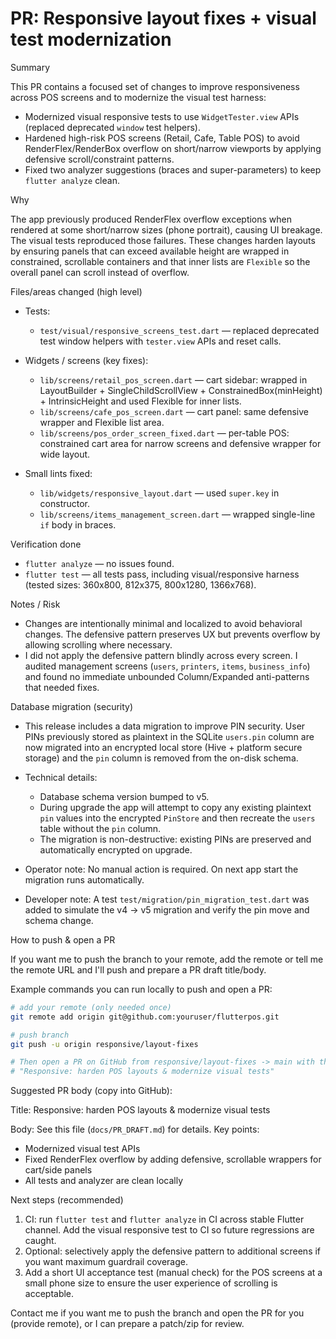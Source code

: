 # PR: Responsive layout fixes + visual test modernization

Summary

This PR contains a focused set of changes to improve responsiveness across POS screens and to modernize the visual test harness:

- Modernized visual responsive tests to use `WidgetTester.view` APIs (replaced deprecated `window` test helpers).
- Hardened high-risk POS screens (Retail, Cafe, Table POS) to avoid RenderFlex/RenderBox overflow on short/narrow viewports by applying defensive scroll/constraint patterns.
- Fixed two analyzer suggestions (braces and super-parameters) to keep `flutter analyze` clean.

Why

The app previously produced RenderFlex overflow exceptions when rendered at some short/narrow sizes (phone portrait), causing UI breakage. The visual tests reproduced those failures. These changes harden layouts by ensuring panels that can exceed available height are wrapped in constrained, scrollable containers and that inner lists are `Flexible` so the overall panel can scroll instead of overflow.

Files/areas changed (high level)

- Tests:
  - `test/visual/responsive_screens_test.dart` — replaced deprecated test window helpers with `tester.view` APIs and reset calls.

- Widgets / screens (key fixes):
  - `lib/screens/retail_pos_screen.dart` — cart sidebar: wrapped in LayoutBuilder + SingleChildScrollView + ConstrainedBox(minHeight) + IntrinsicHeight and used Flexible for inner lists.
  - `lib/screens/cafe_pos_screen.dart` — cart panel: same defensive wrapper and Flexible list area.
  - `lib/screens/pos_order_screen_fixed.dart` — per-table POS: constrained cart area for narrow screens and defensive wrapper for wide layout.

- Small lints fixed:
  - `lib/widgets/responsive_layout.dart` — used `super.key` in constructor.
  - `lib/screens/items_management_screen.dart` — wrapped single-line `if` body in braces.

Verification done

- `flutter analyze` — no issues found.
- `flutter test` — all tests pass, including visual/responsive harness (tested sizes: 360x800, 812x375, 800x1280, 1366x768).

Notes / Risk

- Changes are intentionally minimal and localized to avoid behavioral changes. The defensive pattern preserves UX but prevents overflow by allowing scrolling where necessary.
- I did not apply the defensive pattern blindly across every screen. I audited management screens (`users`, `printers`, `items`, `business_info`) and found no immediate unbounded Column/Expanded anti-patterns that needed fixes.

Database migration (security)

- This release includes a data migration to improve PIN security. User PINs previously stored as plaintext in the SQLite `users.pin` column are now migrated into an encrypted local store (Hive + platform secure storage) and the `pin` column is removed from the on-disk schema.

- Technical details:
  - Database schema version bumped to v5.
  - During upgrade the app will attempt to copy any existing plaintext `pin` values into the encrypted `PinStore` and then recreate the `users` table without the `pin` column.
  - The migration is non-destructive: existing PINs are preserved and automatically encrypted on upgrade.

- Operator note: No manual action is required. On next app start the migration runs automatically.

- Developer note: A test `test/migration/pin_migration_test.dart` was added to simulate the v4 -> v5 migration and verify the pin move and schema change.

How to push & open a PR

If you want me to push the branch to your remote, add the remote or tell me the remote URL and I'll push and prepare a PR draft title/body.

Example commands you can run locally to push and open a PR:

```bash
# add your remote (only needed once)
git remote add origin git@github.com:youruser/flutterpos.git

# push branch
git push -u origin responsive/layout-fixes

# Then open a PR on GitHub from responsive/layout-fixes -> main with the title:
# "Responsive: harden POS layouts & modernize visual tests"
```

Suggested PR body (copy into GitHub):

Title: Responsive: harden POS layouts & modernize visual tests

Body: See this file (`docs/PR_DRAFT.md`) for details. Key points:
- Modernized visual test APIs
- Fixed RenderFlex overflow by adding defensive, scrollable wrappers for cart/side panels
- All tests and analyzer are clean locally

Next steps (recommended)

1. CI: run `flutter test` and `flutter analyze` in CI across stable Flutter channel. Add the visual responsive test to CI so future regressions are caught.
2. Optional: selectively apply the defensive pattern to additional screens if you want maximum guardrail coverage.
3. Add a short UI acceptance test (manual check) for the POS screens at a small phone size to ensure the user experience of scrolling is acceptable.

Contact me if you want me to push the branch and open the PR for you (provide remote), or I can prepare a patch/zip for review.
